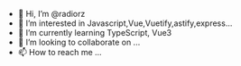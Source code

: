 - 👋 Hi, I’m @radiorz
- 👀 I’m interested in Javascript,Vue,Vuetify,astify,express...
- 🌱 I’m currently learning TypeScript, Vue3
- 💞️ I’m looking to collaborate on ...
- 📫 How to reach me ...

<!---
radiorz/radiorz is a ✨ special ✨ repository because its `README.md` (this file) appears on your GitHub profile.
You can click the Preview link to take a look at your changes.
--->
